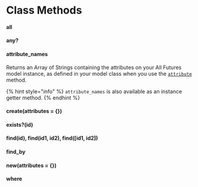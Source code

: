 # Class Methods

#### all

#### any?

#### attribute\_names

Returns an Array of Strings containing the attributes on your All Futures model instance, as defined in your model class when you use the [`attribute`](https://api.rubyonrails.org/classes/ActiveRecord/Attributes/ClassMethods.html#method-i-attribute) method.

{% hint style="info" %}
`attribute_names` is also available as an instance getter method.
{% endhint %}

#### create(attributes = {})

#### exists?(id)

#### find(id), find(id1, id2), find(\[id1, id2])

#### find\_by

#### new(attributes = {})

#### where
